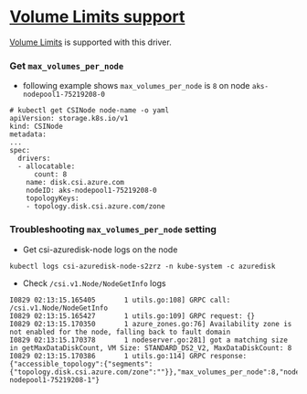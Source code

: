 # [Volume Limits support](https://kubernetes-csi.github.io/docs/volume-limits.html)

[Volume Limits](https://kubernetes-csi.github.io/docs/volume-limits.html) is supported with this driver.

### Get `max_volumes_per_node`

 - following example shows `max_volumes_per_node` is `8` on node `aks-nodepool1-75219208-0`
```console
# kubectl get CSINode node-name -o yaml
apiVersion: storage.k8s.io/v1
kind: CSINode
metadata:
...
spec:
  drivers:
  - allocatable:
      count: 8
    name: disk.csi.azure.com
    nodeID: aks-nodepool1-75219208-0
    topologyKeys:
    - topology.disk.csi.azure.com/zone
```

### Troubleshooting `max_volumes_per_node` setting

 - Get csi-azuredisk-node logs on the node
```
kubectl logs csi-azuredisk-node-s2zrz -n kube-system -c azuredisk
```
 - Check `/csi.v1.Node/NodeGetInfo` logs
```
I0829 02:13:15.165405       1 utils.go:108] GRPC call: /csi.v1.Node/NodeGetInfo
I0829 02:13:15.165427       1 utils.go:109] GRPC request: {}
I0829 02:13:15.170350       1 azure_zones.go:76] Availability zone is not enabled for the node, falling back to fault domain
I0829 02:13:15.170378       1 nodeserver.go:281] got a matching size in getMaxDataDiskCount, VM Size: STANDARD_DS2_V2, MaxDataDiskCount: 8
I0829 02:13:15.170386       1 utils.go:114] GRPC response: {"accessible_topology":{"segments":{"topology.disk.csi.azure.com/zone":""}},"max_volumes_per_node":8,"node_id":"aks-nodepool1-75219208-1"}
```
